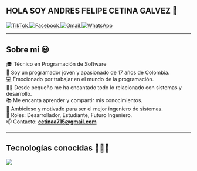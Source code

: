 
## HOLA SOY ANDRES FELIPE CETINA GALVEZ 👋

<p align="left">
  <a href="https://www.tiktok.com/@felipe_cadc" target="blank">
    <img align="center" src="https://img.shields.io/badge/TikTok-000000?style=for-the-badge&logo=tiktok&logoColor=white" alt="TikTok" />
  </a>
  <a href="https://www.facebook.com/andres.cetina.710" target="blank">
    <img align="center" src="https://img.shields.io/badge/Facebook-1877F2?style=for-the-badge&logo=facebook&logoColor=white" alt="Facebook" />
  </a>
  <a href="mailto:cetinaa715@gmail.com" target="blank">
    <img align="center" src="https://img.shields.io/badge/Gmail-D14836?style=for-the-badge&logo=gmail&logoColor=white" alt="Gmail" />
  </a>
  <a href="https://wa.me/573103680577" target="blank">
    <img align="center" src="https://img.shields.io/badge/WhatsApp-25D366?style=for-the-badge&logo=whatsapp&logoColor=white" alt="WhatsApp" />
  </a>
</p>

---

## Sobre mí 😃

🎓 Técnico en Programación de Software  
👦 Soy un programador joven y apasionado de 17 años de Colombia.  
💻 Emocionado por trabajar en el mundo de la programación.  
👨‍💻 Desde pequeño me ha encantado todo lo relacionado con sistemas y desarrollo.  
📚 Me encanta aprender y compartir mis conocimientos.  
🚀 Ambicioso y motivado para ser el mejor ingeniero de sistemas.  
📝 Roles: Desarrollador, Estudiante, Futuro Ingeniero.  
📫 Contacto: **cetinaa715@gmail.com**

---

## Tecnologías conocidas 👨🏻‍💻

<p align="left">
  <a href="https://skillicons.dev">
    <img src="https://skillicons.dev/icons?i=java,php,py,css,html,mysql,git,github,vscode" />
  </a>
</p>
